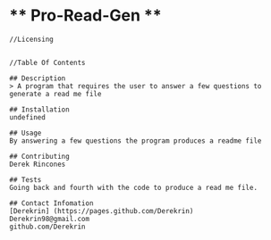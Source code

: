 # ** Pro-Read-Gen **
    //Licensing

   
    //Table Of Contents

    ## Description
    > A program that requires the user to answer a few questions to generate a read me file

    ## Installation
    undefined

    ## Usage
    By answering a few questions the program produces a readme file

    ## Contributing
    Derek Rincones

    ## Tests
    Going back and fourth with the code to produce a read me file.

    ## Contact Infomation    
    [Derekrin] (https://pages.github.com/Derekrin)
    Derekrin98@gmail.com     
    github.com/Derekrin
